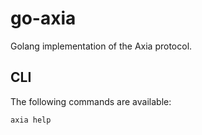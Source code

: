 # go-axia

Golang implementation of the Axia protocol.

## CLI

The following commands are available:

```go
axia help
```

